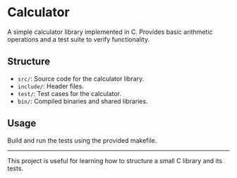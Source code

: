 # Calculator

A simple calculator library implemented in C. Provides basic arithmetic operations and a test suite to verify functionality.

## Structure
- `src/`: Source code for the calculator library.
- `include/`: Header files.
- `test/`: Test cases for the calculator.
- `bin/`: Compiled binaries and shared libraries.

## Usage
Build and run the tests using the provided makefile.

---
This project is useful for learning how to structure a small C library and its tests.
